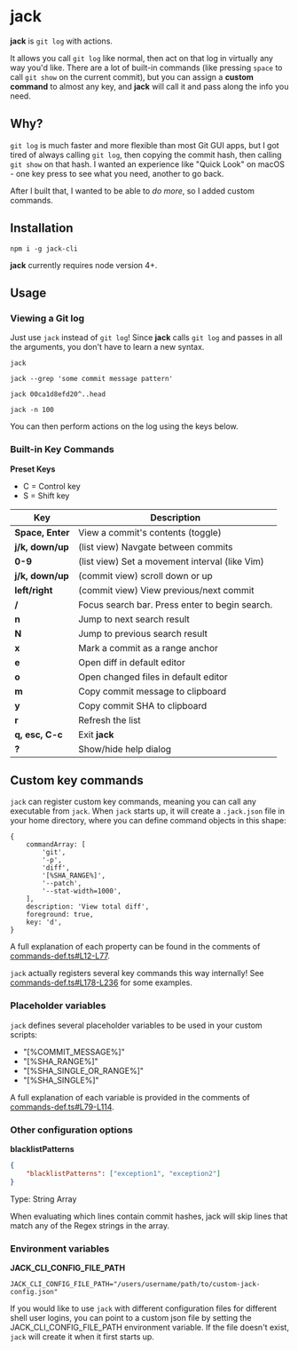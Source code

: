 # jack

**jack** is `git log` with actions.

It allows you call `git log` like normal, then act on that log in virtually any way you'd like. There are a lot of built-in commands (like pressing `space` to call `git show` on the current commit), but you can assign a **custom command** to almost any key, and **jack** will call it and pass along the info you need.

## Why?

`git log` is much faster and more flexible than most Git GUI apps, but I got tired of always calling `git log`, then copying the commit hash, then calling `git show` on that hash. I wanted an experience like "Quick Look" on macOS - one key press to see what you need, another to go back.

After I built that, I wanted to be able to _do more_, so I added custom commands.

## Installation

```
npm i -g jack-cli
```

**jack** currently requires node version 4+.

## Usage

### Viewing a Git log

Just use `jack` instead of `git log`! Since **jack** calls `git log` and passes in all the arguments, you don't have to learn a new syntax.

```
jack

jack --grep 'some commit message pattern'

jack 00ca1d8efd20^..head

jack -n 100
```

You can then perform actions on the log using the keys below.

### Built-in Key Commands

**Preset Keys**

-   C = Control key
-   S = Shift key

| Key              | Description                                    |
| ---------------- | ---------------------------------------------- |
| **Space, Enter** | View a commit's contents (toggle)              |
| **j/k, down/up** | (list view) Navgate between commits            |
| **0-9**          | (list view) Set a movement interval (like Vim) |
| **j/k, down/up** | (commit view) scroll down or up                |
| **left/right**   | (commit view) View previous/next commit        |
| **/**            | Focus search bar. Press enter to begin search. |
| **n**            | Jump to next search result                     |
| **N**            | Jump to previous search result                 |
| **x**            | Mark a commit as a range anchor                |
| **e**            | Open diff in default editor                    |
| **o**            | Open changed files in default editor           |
| **m**            | Copy commit message to clipboard               |
| **y**            | Copy commit SHA to clipboard                   |
| **r**            | Refresh the list                               |
| **q, esc, C-c**  | Exit **jack**                                  |
| **?**            | Show/hide help dialog                          |

## Custom key commands

`jack` can register custom key commands, meaning you can call any executable from `jack`. When `jack` starts up, it will create a `.jack.json` file in your home directory, where you can define command objects in this shape:

```
{
	commandArray: [
		'git',
		'-p',
		'diff',
		'[%SHA_RANGE%]',
		'--patch',
		'--stat-width=1000',
	],
	description: 'View total diff',
	foreground: true,
	key: 'd',
}
```

A full explanation of each property can be found in the comments of [commands-def.ts#L12-L77](https://github.com/drewbrokke/jack-cli/blob/master/src/util/commands-def.ts#L12-L77).

`jack` actually registers several key commands this way internally! See [commands-def.ts#L178-L236](https://github.com/drewbrokke/jack-cli/blob/master/src/util/commands-def.ts#L178-L236) for some examples.

### Placeholder variables

`jack` defines several placeholder variables to be used in your custom scripts:

-   "[%COMMIT_MESSAGE%]"
-   "[%SHA_RANGE%]"
-   "[%SHA\_SINGLE\_OR_RANGE%]"
-   "[%SHA_SINGLE%]"

A full explanation of each variable is provided in the comments of [commands-def.ts#L79-L114](https://github.com/drewbrokke/jack-cli/blob/master/src/util/commands-def.ts#L79-L114).

### Other configuration options

**blacklistPatterns**

```json
{
	"blacklistPatterns": ["exception1", "exception2"]
}
```

Type: String Array

When evaluating which lines contain commit hashes, jack will skip lines that match any of the Regex strings in the array.

### Environment variables

**JACK_CLI_CONFIG_FILE_PATH**

```
JACK_CLI_CONFIG_FILE_PATH="/users/username/path/to/custom-jack-config.json"
```

If you would like to use `jack` with different configuration files for different shell user logins, you can point to a custom json file by setting the JACK_CLI_CONFIG_FILE_PATH environment variable. If the file doesn't exist, `jack` will create it when it first starts up.
